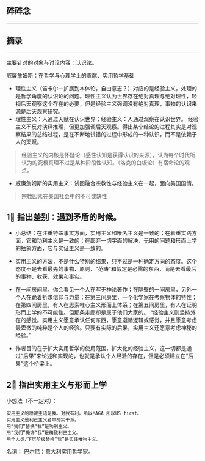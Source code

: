 ## 碎碎念
---

## 摘录
----

主要针对的对象与讨论内容：认识论。

威廉詹姆斯：在哲学与心理学上的贡献、实用哲学基础

- 理性主义（笛卡尔—扩展到本体论，自由意志？）对应的是经验主义，处理的是哲学角度的认识论的问题。理性主义认为世界存在绝对真理与绝对理性，轻视后天观察这个存在的必要，但是经验主义强调没有绝对真理，事物的认识来源是后天观察研究。
- 理性主义：人通过天赋在认识世界；经验主义：人通过观察在认识世界。
经验主义不反对演绎推理，但更加强调后天观察。得出某个结论的过程其实是对观察结果的总结过程，是在不断地试错的过程中形成的一种认识，而不是依赖于人的天赋。
> 经验主义的内核是怀疑论（感性认知是获得认识的来源），认为每个时代所认为的究极真理不过是某种阶段性认知。（洛克的白板论）有宿命论的观点。
- 威廉詹姆斯的实用主义：试图融合宗教性与经验主义在一起，面向美国国情。
> 宗教因素在美国社会中的不可或缺性
## 1⃣️ 指出差别：遇到矛盾的时候。
- 小总结：在注重特殊事实方面，实用主义和唯名主义是一致的；在着重实践方面，它和功利主义是一致的；在鄙弃一切字面的解决，无用的问题和形而上学的抽象方面，它与实证主义是一致的。
- 实用主义的方法，不是什么特别的结果，只不过是一种确定方向的态度。这个态度不是去看最先的事物、原则、“范畴”和假定是必需的东西，而是去看最后的事物、收获、效果和事实。
- 在一间房间里，你会看见一个人在写无神论著作；在隔壁的一间房里，另外一个人在跪着祈求信仰与力量；在第三间房里，一个化学家在考察物体的特性；在第四间房里，有人在思索唯心主义形而上体系；在第五间房里，有人在证明形而上学的不可能性。但那条走廊却是属于他们大家的。
“经验主义则坚持外在的感觉。实用主义愿意承认任何东西，愿意遵循逻辑或感觉，并且愿意考虑最卑微的纯粹是个人的经验。只要有实际的后果，实用主义还愿意考虑神秘的经验。”

- 作者目的在于扩大实用哲学的使用范围，扩大化的经验主义，这一切都是通过“后果”来论述和实现的，也就是承认个人经验的存在，但是必须建立在“后果”这个桥梁上。
## 2⃣️ 指出实用主义与形而上学
小想法（不一定对）：

```
实用主义的隐藏主语是我。对我有利。所以MAGA 所以US first。
实用主义是利己主义者中的实干派。
用“我们”替换“我”是功利主义。
用“我们”掩饰“我”是精致利己主义。
用全人类/下层阶级替换“我”是实践唯物主义。
```


名词：
巴尔尼：意大利实用哲学家。
